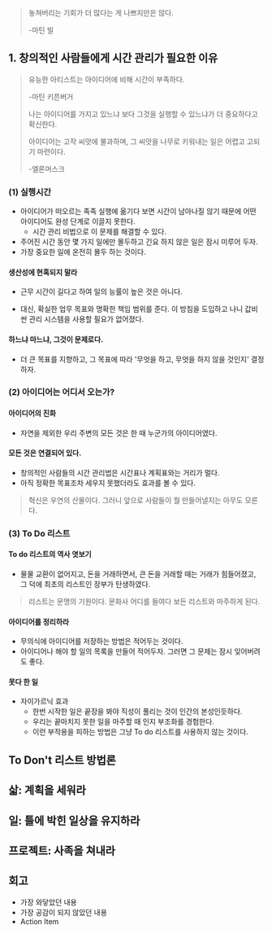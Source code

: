 

> 놓쳐버리는 기회가 더 많다는 게 나쁘지만은 않다.
>
> -마틴 빌





## 1. 창의적인 사람들에게 시간 관리가 필요한 이유

> 유능한 아티스트는 아이디어에 비해 시간이 부족하다.
>
> -마틴 키픈버거
>
> 
>
> 나는 아이디어를 가지고 있느냐 보다 그것을 실행할 수 있느냐가 더 중요하다고 확신한다.
>
> 아이디어는 고작 씨앗에 불과하며, 그 씨앗을 나무로 키워내는 일은 어렵고 고되기 마련이다.
>
> -엘론머스크





### (1) 실행시간

* 아이디어가 떠오르는 족족 실행에 옮기다 보면 시간이 남아나질 않기 때문에 어떤 아이디어도 완성 단계로 이끌지 못한다.
  * 시간 관리 비법으로 이 문제를 해결할 수 있다.
* 주어진 시간 동안 몇 가지 일에만 몰두하고 긴요 하지 않은 일은 잠시 미루어 두자.
* 가장 중요한 일에 온전히 몰두 하는 것이다.



#### 	생산성에 현혹되지 말라

* 근무 시간이 길다고 하여 일의 능률이 높은 것은 아니다.

* 대신, 확실한 업무 목표와 명확한 책임 범위를 준다. 이 방침을 도입하고 나니 값비싼 관리 시스템을 사용할 필요가 없어졌다.



#### 	하느냐 마느냐, 그것이 문제로다.

* 더 큰 목표를 지향하고, 그 목표에 따라 '무엇을 하고, 무엇을 하지 않을 것인지' 결정하자.





### (2) 아이디어는 어디서 오는가?

#### 아이디어의 진화

* 자연을 제외한 우리 주변의 모든 것은 한 때 누군가의 아이디어였다.

#### 모든 것은 연결되어 있다.

* 창의적인 사람들의 시간 관리법은 시간표나 계획표와는 거리가 멀다.
* 아직 정확한 목표조차 세우지 못했더라도 효과를 볼 수 있다.

> 혁신은 우연의 산물이다. 그러니 앞으로 사람들이 뭘 만들어낼지는 아무도 모른다.





### (3) To Do 리스트

#### To do 리스트의 역사 엿보기

* 물물 교환이 없어지고, 돈을 거래하면서, 큰 돈을 거래할 때는 거래가 힘들어졌고, 그 덕에 최초의 리스트인 장부가 탄생하였다.

> 리스트는 문명의 기원이다. 문화사 어디를 들여다 보든 리스트와 마주하게 된다.

#### 아이디어를 정리하라

* 무의식에 아이디어를 저장하는 방법은 적어두는 것이다.
* 아이디어나 해야 할 일의 목록을 만들어 적어두자. 그러면 그 문제는 잠시 잊어버려도 좋다.

#### 못다 한 일

* 자이가르닉 효과
  * 한번 시작한 일은 끝장을 봐야 직성이 풀리는 것이 인간의 본성인듯하다.
  * 우리는 끝마치지 못한 일을 마주할 때 인지 부조화를 경험한다.
  * 이런 부작용을 피하는 방법은 그냥 To do 리스트를 사용하지 않는 것이다.



## To Don't 리스트 방법론



## 삷: 계획을 세워라

## 일: 틀에 박힌 일상을 유지하라

## 프로젝트: 사족을 쳐내라



## 회고

* 가장 와닿았던 내용
* 가장 공감이 되지 않았던 내용
* Action Item



# 